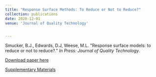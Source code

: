 ```yaml
---
title: "Response Surface Methods: To Reduce or Not to Reduce?"
collection: publications
date: 2020-12-01
venue: 'Journal of Quality Technology'


---
```

Smucker, B.J., Edwards, D.J, Weese, M.L. &quot;Response surface models: to reduce or not to reduce?.&quot; <i>In Press: Journal of Quality Technology</i>. 

[Download paper here](http://weeseml.github.io/files/smucker_et_al.pdf)

[Supplementary Materials](http://weeseml.github.io/files/supp_smucker_et_al_2019.pdf)
